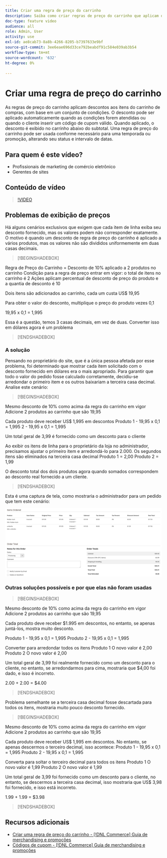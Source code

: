 ```yaml
---
title: Criar uma regra de preço do carrinho
description: Saiba como criar regras de preço do carrinho que aplicam descontos no carrinho com base em um conjunto de condições.
doc-type: feature video
audience: all
role: Admin, User
activity: use
exl-id: ae8cab73-8a8b-4266-8205-b7397633e9bf
source-git-commit: 3ee6eae696d33ce792beabdf91c584e039ab3b54
workflow-type: tm+mt
source-wordcount: '632'
ht-degree: 0%

---
```


# Criar uma regra de preço do carrinho

As regras de preço do carrinho aplicam descontos aos itens do carrinho de compras, com base em um conjunto de condições. O desconto pode ser aplicado automaticamente quando as condições forem atendidas ou quando o cliente inserir um código de cupom válido. Quando aplicado, o desconto é exibido no carrinho abaixo do subtotal. Uma regra de preço do carrinho pode ser usada conforme necessário para uma temporada ou promoção, alterando seu status e intervalo de datas.

## Para quem é este vídeo?

- Profissionais de marketing de comércio eletrônico
- Gerentes de sites

## Conteúdo de vídeo

>[!VIDEO](https://video.tv.adobe.com/v/343835?quality=12&learn=on)

## Problemas de exibição de preços

Há alguns cenários exclusivos que exigem que cada item de linha exiba seu desconto fornecido, mas os valores podem não corresponder exatamente. O motivo é quando um desconto de regra de preço do carrinho é aplicado a vários produtos, mas os valores não são divididos uniformemente em duas casas decimais.

>[!BEGINSHADEBOX]

Regra de Preço do Carrinho = Desconto de 10% aplicado a 2 produtos no carrinho Condição para a regra de preço entrar em vigor: o total de itens no carrinho é 2 Ações aplicam percentual de desconto de preço do produto e a quantia de desconto é 10

Dois itens são adicionados ao carrinho, cada um custa US$ 19,95

Para obter o valor do desconto, multiplique o preço do produto vezes 0,1

19,95 x 0,1 = 1,995

Essa é a questão, temos 3 casas decimais, em vez de duas. Converter isso em dólares agora é um problema

>[!ENDSHADEBOX]

### A solução

Pensando no proprietário do site, que é a única pessoa afetada por esse problema, foi determinado que mostrar cada item solicitado com o desconto fornecido em dólares era o mais apropriado. Para garantir que todo o valor do pedido fosse calculado corretamente, decidiu-se arredondar o primeiro item e os outros baixariam a terceira casa decimal. Analise este cenário:

>[!BEGINSHADEBOX]

Mesmo desconto de 10% como acima da regra do carrinho em vigor Adicione 2 produtos ao carrinho que são 19,95

Cada produto deve receber US$ 1,995 em descontos Produto 1 - 19,95 x 0,1 = 1,995 2 - 19,95 x 0,1 = 1,995

Um total geral de 3,99 é fornecido como um desconto para o cliente

Ao exibir os itens de linha para o proprietário da loja no administrador, precisamos ajustar o primeiro item e arredondá-lo para 2.000. Os segundos itens são eliminados na terceira casa decimal Produto 1 = 2,00 Produto 2 = 1,99

O desconto total dos dois produtos agora quando somados correspondem ao desconto real fornecido a um cliente.
>[!ENDSHADEBOX]

Esta é uma captura de tela, como mostraria o administrador para um pedido que tem este cenário:

![Exibição do administrador mostrando itens solicitados com valores diferentes](../assets/commerce-admin-cart-price-rule-values-different.png)

### Outras soluções possíveis e por que elas não foram usadas

>[!BEGINSHADEBOX]

Mesmo desconto de 10% como acima da regra do carrinho em vigor Adicione 2 produtos ao carrinho que são 19,95

Cada produto deve receber $1.995 em descontos, no entanto, se apenas juntá-los, mostra muito desconto.

Produto 1 - 19,95 x 0,1 = 1,995 Produto 2 - 19,95 x 0,1 = 1,995

Converter para arredondar todos os itens Produto 1 O novo valor é 2,00 Produto 2 O novo valor é 2,00

Um total geral de 3,99 foi realmente fornecido como um desconto para o cliente, no entanto, se arredondarmos para cima, mostraria que $4,00 foi dado, e isso é incorreto.

2.00 + 2.00 = $4.00

>[!ENDSHADEBOX]

Problema semelhante se a terceira casa decimal fosse descartada para todos os itens, mostraria muito pouco desconto fornecido.

>[!BEGINSHADEBOX]

Mesmo desconto de 10% como acima da regra do carrinho em vigor Adicione 2 produtos ao carrinho que são 19,95

Cada produto deve receber US$ 1,995 em descontos. No entanto, se apenas descermos o terceiro decimal, isso acontece: Produto 1 - 19,95 x 0,1 = 1,995 Produto 2 - 19,95 x 0,1 = 1,995

Converta para soltar o terceiro decimal para todos os itens Produto 1 O novo valor é 1,99 Produto 2 O novo valor é 1,99

Um total geral de 3,99 foi fornecido como um desconto para o cliente, no entanto, se descermos a terceira casa decimal, isso mostraria que US$ 3,98 foi fornecido, e isso está incorreto.

1.99 + 1.99 = $3.98

>[!ENDSHADEBOX]


## Recursos adicionais

- [Criar uma regra de preço do carrinho - [!DNL Commerce] Guia de merchandising e promoções](https://experienceleague.adobe.com/docs/commerce-admin/marketing/promotions/cart-rules/price-rules-cart-create.html)
- [Códigos de cupom - [!DNL Commerce] Guia de merchandising e promoções](https://experienceleague.adobe.com/docs/commerce-admin/marketing/promotions/cart-rules/price-rules-cart-coupon.html)
